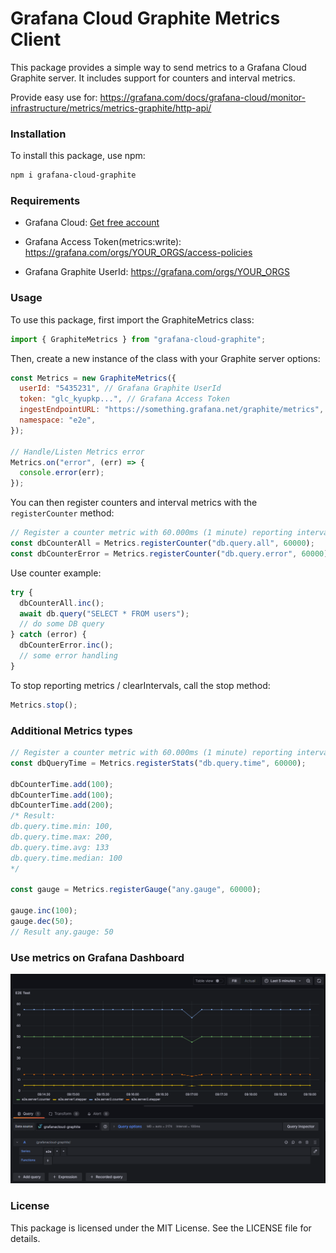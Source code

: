 # Grafana Cloud Graphite Metrics Client

This package provides a simple way to send metrics to a Grafana Cloud Graphite server. It includes support for counters and interval metrics.

Provide easy use for: https://grafana.com/docs/grafana-cloud/monitor-infrastructure/metrics/metrics-graphite/http-api/

### Installation

To install this package, use npm:

```bash
npm i grafana-cloud-graphite
```

### Requirements

- Grafana Cloud: [Get free account](https://grafana.com/auth/sign-up?refCode=gr8zEPmXdDewWfA)

- Grafana Access Token(metrics:write): https://grafana.com/orgs/YOUR_ORGS/access-policies

- Grafana Graphite UserId: https://grafana.com/orgs/YOUR_ORGS

### Usage

To use this package, first import the GraphiteMetrics class:

```javascript
import { GraphiteMetrics } from "grafana-cloud-graphite";
```

Then, create a new instance of the class with your Graphite server options:

```javascript
const Metrics = new GraphiteMetrics({
  userId: "5435231", // Grafana Graphite UserId
  token: "glc_kyupkp...", // Grafana Access Token
  ingestEndpointURL: "https://something.grafana.net/graphite/metrics",
  namespace: "e2e",
});

// Handle/Listen Metrics error
Metrics.on("error", (err) => {
  console.error(err);
});
```

You can then register counters and interval metrics with the `registerCounter` method:

```javascript
// Register a counter metric with 60.000ms (1 minute) reporting interval
const dbCounterAll = Metrics.registerCounter("db.query.all", 60000);
const dbCounterError = Metrics.registerCounter("db.query.error", 60000);
```

Use counter example:

```javascript
try {
  dbCounterAll.inc();
  await db.query("SELECT * FROM users");
  // do some DB query
} catch (error) {
  dbCounterError.inc();
  // some error handling
}
```

To stop reporting metrics / clearIntervals, call the stop method:

```javascript
Metrics.stop();
```

### Additional Metrics types

```javascript
// Register a counter metric with 60.000ms (1 minute) reporting interval
const dbQueryTime = Metrics.registerStats("db.query.time", 60000);

dbCounterTime.add(100);
dbCounterTime.add(100);
dbCounterTime.add(200);
/* Result:
db.query.time.min: 100, 
db.query.time.max: 200, 
db.query.time.avg: 133
db.query.time.median: 100
*/

const gauge = Metrics.registerGauge("any.gauge", 60000);

gauge.inc(100);
gauge.dec(50);
// Result any.gauge: 50
```

### Use metrics on Grafana Dashboard

![Dashboard Screenshot Example](./docs/dashboardscreenshot.png)

### License

This package is licensed under the MIT License. See the LICENSE file for details.
